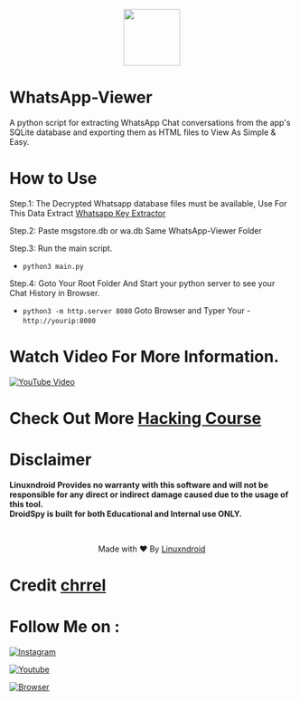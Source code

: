 <p align="center">
<img src="https://blogger.googleusercontent.com/img/b/R29vZ2xl/AVvXsEhOe-tzXfWFtQ6pew7MCq8rPtn6aY-HfBfGBTcnupqllQJ6kf1aWqszKyqgZ9yHntK-wBkAw1AedZFzzLUipNmMEBBixkhpeeTeJVBpBld7LW2YA4ZjnzSUuCx9Ou_16jVmjLZRTCJer-nUTIZcwqRNc7TEZZCX35vGJ8_zpH01QhYI6okNQcL7B-7idQ/s320/20230509_103108.png" height="100"><br>

# WhatsApp-Viewer
A python script for extracting WhatsApp Chat conversations from the app's SQLite database and exporting them as HTML files to View As Simple & Easy.

# How to Use
Step.1: The Decrypted Whatsapp database files must be available, Use For This Data Extract [Whatsapp Key Extractor](https://github.com/YuvrajRaghuvanshiS/WhatsApp-Key-Database-Extractor) 

Step.2: Paste msgstore.db or wa.db Same WhatsApp-Viewer Folder

Step.3: Run the main script.

 - `python3 main.py`

Step.4: Goto Your Root Folder And Start your python server to see your Chat History in Browser.
 - `python3 -m http.server 8080`
Goto Browser and Typer Your  - `http://yourip:8080`

# Watch Video For More Information.
[![YouTube Video](https://img.youtube.com/vi/x4cDTEwlwuo/0.jpg)](https://www.youtube.com/watch?v=x4cDTEwlwuo)

# Check Out More [Hacking Course](https://shop-linuxndroid.in)

# Disclaimer
<b>Linuxndroid Provides no warranty with this software and will not be responsible for any direct or indirect damage caused due to the usage of this tool.<br>
DroidSpy is built for both Educational and Internal use ONLY.</b>

<br>
<p align="center">Made with ❤️ By <a href="https://www.youtube.com/channel/UC2O1Hfg-dDCbUcau5QWGcgg">Linuxndroid</a></p>

# Credit [chrrel](https://github.com/chrrel)

# Follow Me on :

[![Instagram](https://img.shields.io/badge/IG-linuxndroid-yellowgreen?style=for-the-badge&logo=instagram)](https://www.instagram.com/linuxndroid)

[![Youtube](https://img.shields.io/badge/Youtube-linuxndroid-redgreen?style=for-the-badge&logo=youtube)](https://www.youtube.com/channel/UC2O1Hfg-dDCbUcau5QWGcgg)

[![Browser](https://img.shields.io/badge/Website-linuxndroid-yellowred?style=for-the-badge&logo=browser)](https://www.linuxndroid.com)
